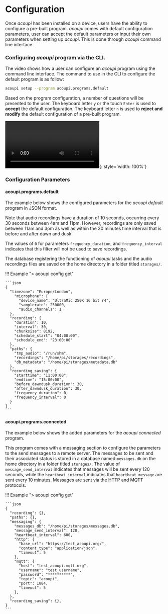 # Configuration

Once _acoupi_ has been installed on a device, users have the ability to configure a pre-built program.
_acoupi_ comes with default configuration parameters, user can accept the default parameters or input their own parameters when setting up _acoupi_.
This is done through _acoupi_ command line interface.

### Configuring _acoupi_ program via the CLI.

The video shows how a user can configure an _acoupi_ program using the command line interface.
The command to use in the CLI to configure the default program is as follow:

```bash
acoupi setup --program acoupi.programs.default
```

Based on the program configuration, a number of questions will be presented to the user.
The keyboard letter `y` or the touch `Enter` is used to **accept** the default configuration.
The keyboard letter `n` is used to **reject and modify** the default configuration of a pre-built program.

![type:video](../img/acoupi_configuration.mp4){: style='width: 100%'}

### Configuration Parameters

#### acoupi.programs.default

The example below shows the configured parameters for the _acoupi_ _default_ program in JSON format.

Note that audio recordings have a duration of 10 seconds, occurring every 30 seconds between 4am and 11pm.
However, recordings are only saved between 11am and 3pm as well as within the 30 minutes time interval that is before and after dawn and dusk.

The values of `0` for parameters `frequency_duration`, and `frequency_interval` indicates that this filter will not be used to save recordings.

The database registering the functioning of _acoupi_ tasks and the audio recordings files are saved on the home directory in a folder titled `storages/`.

!!! Example "> acoupi config get"

    ```json
    {
      "timezone": "Europe/London",
        "microphone": {
          "device_name": "UltraMic 250K 16 bit r4",
          "samplerate": 250000,
          "audio_channels": 1
      },
      "recording": {
        "duration": 10,
        "interval": 30,
        "chunksize": 8192,
        "schedule_start": "04:00:00",
        "schedule_end": "23:00:00"
      },
      "paths": {
        "tmp_audio": "/run/shm",
        "recordings": "/home/pi/storages/recordings",
        "db_metadata": "/home/pi/storages/metadata.db"
      },
      "recording_saving": {
        "starttime": "11:00:00",
        "endtime": "15:00:00",
        "before_dawndusk_duration": 30,
        "after_dawndusk_duration": 30,
        "frequency_duration": 0,
        "frequency_interval": 0
      }
    }
    ```

#### acoupi.programs.connected

The example below shows the added parameters for the _acoupi_ _connected_ program.

This program comes with a messaging section to configure the parameters to the send messages to a remote server.
The messages to be sent and their associated status is stored in a database named `messages.db` on the home directory in a folder titled `storages/`.
The value of `message_send_interval` indicates that messages will be sent every 120 seconds, while the `heartbeat_interval` indicates that `heartbeat_message` are sent every 10 minutes.
Messages are sent via the HTTP and MQTT protocols.

!!! Example "> acoupi config get"

    ```json
    {
      "recording": {},
      "paths": {},
      "messaging": {
        "messages_db": "/home/pi/storages/messages.db",
        "message_send_interval": 120,
        "heartbeat_interval": 600,
        "http": {
          "base_url": "https://test_acoupi.org/",
          "content_type": "application/json",
          "timeout": 5
        },
        "mqtt": {
          "host": "test_acoupi.mqtt.org",
          "username": "test_username",
          "password": "**********",
          "topic": "acoupi",
          "port": 1884,
          "timeout": 5
        },
      },
      "recording_saving": {},
    }
    ```
